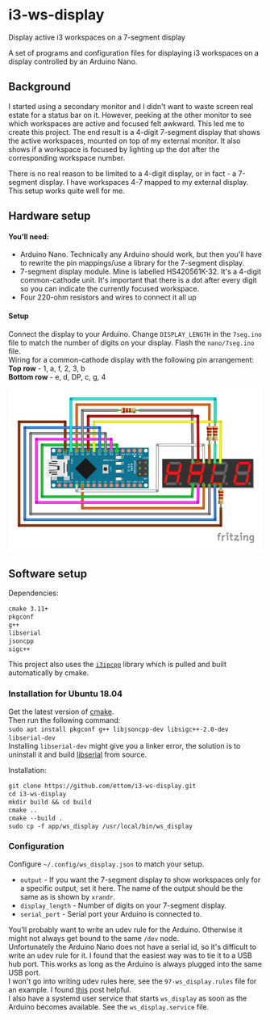 # i3-ws-display
Display active i3 workspaces on a 7-segment display

A set of programs and configuration files for displaying i3 workspaces on a display
controlled by an Arduino Nano.

## Background
I started using a secondary monitor and I didn't want to waste screen real estate for
a status bar on it. However, peeking at the other monitor to see which workspaces
are active and focused felt awkward. This led me to create this project. The end
result is a 4-digit 7-segment display that shows the active workspaces, mounted on
top of my external monitor. It also shows if a workspace is focused by lighting up
the dot after the corresponding workspace number.

There is no real reason to be limited to a 4-digit display, or in fact - a 7-segment
display. I have workspaces 4-7 mapped to my external display. This setup works quite
well for me.

## Hardware setup
#### You'll need:
* Arduino Nano. Technically any Arduino should work, but then you'll have to rewrite
 the pin mappings/use a library for the 7-segment display.
* 7-segment display module. Mine is labelled HS420561K-32. It's a 4-digit
 common-cathode unit. It's important that there is a dot after every digit so you
  can indicate the currently focused workspace.
* Four 220-ohm resistors and wires to connect it all up

#### Setup
Connect the display to your Arduino. Change `DISPLAY_LENGTH` in the `7seg.ino` file
to match the number of digits on your display. Flash the `nano/7seg.ino` file.
<br>Wiring for a common-cathode display with the following pin arrangement:
<br>
**Top row** - 1, a, f, 2, 3, b
<br>
**Bottom row** - e, d, DP, c, g, 4

![Fritzing schematic](https://github.com/ettom/i3-ws-display/blob/master/nano/fritzing.png)


## Software setup
Dependencies:
```
cmake 3.11+
pkgconf
g++
libserial
jsoncpp
sigc++
```

This project also uses the [`i3ipcpp`](https://github.com/drmgc/i3ipcpp) library
which is pulled and built automatically by cmake.

### Installation for Ubuntu 18.04
Get the latest version of [cmake](https://apt.kitware.com/). <br>
Then run the following command:<br>
`sudo apt install pkgconf g++ libjsoncpp-dev libsigc++-2.0-dev libserial-dev`
<br>
Installing `libserial-dev` might give you a linker error, the
solution is to uninstall it and build [libserial](https://github.com/crayzeewulf/libserial) from
source.


Installation:
```
git clone https://github.com/ettom/i3-ws-display.git
cd i3-ws-display
mkdir build && cd build
cmake ..
cmake --build .
sudo cp -f app/ws_display /usr/local/bin/ws_display
```



### Configuration
Configure `~/.config/ws_display.json` to match your setup.
* `output` -  If you want the 7-segment display to show workspaces only for a
  specific output, set it here. The name of the output should be the same as is shown by
  `xrandr`.
* `display_length` - Number of digits on your 7-segment display.
* `serial_port` - Serial port your Arduino is connected to.

You'll probably want to write an udev rule for the Arduino. Otherwise it might not
always get bound to the same `/dev` node.<br>
Unfortunately the Arduino Nano does not have a serial id, so it's difficult to write
an udev rule for it. I found that the easiest way was to tie it to a USB
hub port. This works as long as the Arduino is always plugged into the same USB
port.<br>
I won't go into writing udev rules here, see the `97-ws_display.rules` file
for an example. I found [this](https://unix.stackexchange.com/a/326708) post
helpful.<br>
I also have a systemd user service that starts `ws_display` as soon as the Arduino
becomes available. See the `ws_display.service` file.
